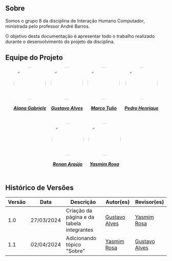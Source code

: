 ## Sobre
Somos o grupo 8 da disciplina de Interação Humano Computador, ministrada pelo professor André Barros.

O objetivo desta documentação é apresentar todo o trabalho realizado durante o desenvolvimento do projeto da disciplina.


## Equipe do Projeto
<center>

<div style="display: flex; flex-direction: row; gap: 15px; flex-wrap: wrap; justify-content: center;" >
    <div>
        <a href="https://github.com/alanagabriele/alanagabriele">
                <img style="border-radius: 50%;"         src="https://github.com/alanagabriele.png" width="100px;"/>
                <h5 class="text-center">Alana Gabriele</h5>
        </a>
    </div>
    <div>
        <a href="https://github.com/gustaallves">
                <img style="border-radius: 50%;"         src="https://github.com/gustaallves.png" width="100px;"/>
                <h5 class="text-center">Gustavo Alves</h5>
        </a>
    </div>
    <div>
        <a href="https://github.com/MarcoTulioSoares">
                <img style="border-radius: 50%;"         src="https://github.com/MarcoTulioSoares.png" width="100px;"/>
                <h5 class="text-center">Marco Tulio</h5>
        </a>
    </div>
    <div>
        <a href="https://github.com/PedroHenrique061">
                <img style="border-radius: 50%;"         src="https://github.com/PedroHenrique061.png" width="100px;"/>
                <h5 class="text-center">Pedro Henrique</h5>
        </a>
    </div>
    <div>
        <a href="https://github.com/renantfm4">
                <img style="border-radius: 50%;" src="https://github.com/renantfm4.png" width="100px;"/>
                <h5 class="text-center">Renan Araújo</h5>
        </a>
    </div>
    <div>
        <a href="https://github.com/yaskisoba">
                <img style="border-radius: 50%;"         src="https://github.com/yaskisoba.png" width="100px;"/>
                <h5 class="text-center">Yasmim Rosa</h5>
        </a>
    </div>
</div>
    
</center>



## Histórico de Versões

| Versão |    Data    | Descrição                                 | Autor(es)                                       | Revisor(es)                                    |
| ------ | :--------: | ----------------------------------------- | ----------------------------------------------- | ---------------------------------------------- |
| 1.0    | 27/03/2024 | Criação da página e da tabela integrantes | [Gustavo Alves](https://github.com/gustaallves) | [Yasmim Rosa](https://github.com/yaskisoba)    |
| 1.1    | 02/04/2024 | Adicionando tópico "Sobre"                | [Yasmim Rosa](https://github.com/yaskisoba)     | [Gustavo Alves](https://github.com/gustaallves) | 

